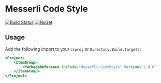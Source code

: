 # Messerli Code Style

[![Build Status](https://travis-ci.com/messerli-informatik-ag/code-style.svg?branch=master)](https://travis-ci.com/messerli-informatik-ag/code-style)
[![NuGet](https://img.shields.io/nuget/v/Messerli.CodeStyle.svg)](https://www.nuget.org/packages/Messerli.CodeStyle)

## Usage

Add the following import to your `csproj` or `Directory.Build.targets`:

```xml
<Project>
    <ItemGroup>
        <PackageReference Include="Messerli.CodeStyle" Version="1.0.0" PrivateAssets="all" />
    </ItemGroup>
</Project>
```
